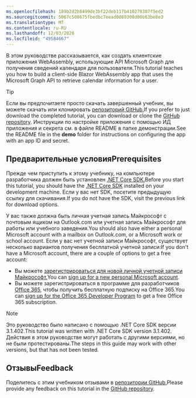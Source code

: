 ```yaml
---
ms.openlocfilehash: 189b2d2b8499de3bf22deb117b410278307f5ed2
ms.sourcegitcommit: 5067c508675fbedbc7eead0869308d00b63be8e3
ms.translationtype: MT
ms.contentlocale: ru-RU
ms.lasthandoff: 12/03/2020
ms.locfileid: "49584667"
---
```

<!-- markdownlint-disable MD002 MD041 -->

<span data-ttu-id="ae82e-101">В этом руководстве рассказывается, как создать клиентские приложения WebAssembly, использующие API Microsoft Graph для получения сведений календаря для пользователя.</span><span class="sxs-lookup"><span data-stu-id="ae82e-101">This tutorial teaches you how to build a client-side Blazor WebAssembly app that uses the Microsoft Graph API to retrieve calendar information for a user.</span></span>

> [!TIP]
> <span data-ttu-id="ae82e-102">Если вы предпочитаете просто скачать завершенный учебник, вы можете скачать или клонировать [репозиторий GitHub.](https://github.com/microsoftgraph/msgraph-training-blazor-clientside)</span><span class="sxs-lookup"><span data-stu-id="ae82e-102">If you prefer to just download the completed tutorial, you can download or clone the [GitHub repository](https://github.com/microsoftgraph/msgraph-training-blazor-clientside).</span></span> <span data-ttu-id="ae82e-103">Инструкции по настройке  приложения с помощью ИД приложения и секрета см. в файле README в папке демонстрации.</span><span class="sxs-lookup"><span data-stu-id="ae82e-103">See the README file in the **demo** folder for instructions on configuring the app with an app ID and secret.</span></span>

## <a name="prerequisites"></a><span data-ttu-id="ae82e-104">Предварительные условия</span><span class="sxs-lookup"><span data-stu-id="ae82e-104">Prerequisites</span></span>

<span data-ttu-id="ae82e-105">Прежде чем приступить к этому учебнику, на компьютере разработчика должен быть установлен [.NET Core SDK.](https://dotnet.microsoft.com/download)</span><span class="sxs-lookup"><span data-stu-id="ae82e-105">Before you start this tutorial, you should have the [.NET Core SDK](https://dotnet.microsoft.com/download) installed on your development machine.</span></span> <span data-ttu-id="ae82e-106">Если у вас нет SDK, посетите предыдущую ссылку для скачивания.</span><span class="sxs-lookup"><span data-stu-id="ae82e-106">If you do not have the SDK, visit the previous link for download options.</span></span>

<span data-ttu-id="ae82e-107">У вас также должна быть личная учетная запись Майкрософт с почтовым ящиком на Outlook.com или учетная запись Майкрософт для работы или учебного заведения.</span><span class="sxs-lookup"><span data-stu-id="ae82e-107">You should also have either a personal Microsoft account with a mailbox on Outlook.com, or a Microsoft work or school account.</span></span> <span data-ttu-id="ae82e-108">Если у вас нет учетной записи Майкрософт, существует несколько вариантов получения бесплатной учетной записи:</span><span class="sxs-lookup"><span data-stu-id="ae82e-108">If you don't have a Microsoft account, there are a couple of options to get a free account:</span></span>

- <span data-ttu-id="ae82e-109">Вы можете [зарегистрироваться для новой личной учетной записи Майкрософт.](https://signup.live.com/signup?wa=wsignin1.0&rpsnv=12&ct=1454618383&rver=6.4.6456.0&wp=MBI_SSL_SHARED&wreply=https://mail.live.com/default.aspx&id=64855&cbcxt=mai&bk=1454618383&uiflavor=web&uaid=b213a65b4fdc484382b6622b3ecaa547&mkt=E-US&lc=1033&lic=1)</span><span class="sxs-lookup"><span data-stu-id="ae82e-109">You can [sign up for a new personal Microsoft account](https://signup.live.com/signup?wa=wsignin1.0&rpsnv=12&ct=1454618383&rver=6.4.6456.0&wp=MBI_SSL_SHARED&wreply=https://mail.live.com/default.aspx&id=64855&cbcxt=mai&bk=1454618383&uiflavor=web&uaid=b213a65b4fdc484382b6622b3ecaa547&mkt=E-US&lc=1033&lic=1).</span></span>
- <span data-ttu-id="ae82e-110">Вы можете зарегистрироваться в программе для разработчиков [Office 365,](https://developer.microsoft.com/office/dev-program) чтобы получить бесплатную подписку на Office 365.</span><span class="sxs-lookup"><span data-stu-id="ae82e-110">You can [sign up for the Office 365 Developer Program](https://developer.microsoft.com/office/dev-program) to get a free Office 365 subscription.</span></span>

> [!NOTE]
> <span data-ttu-id="ae82e-111">Это руководство было написано с помощью .NET Core SDK версии 3.1.402.</span><span class="sxs-lookup"><span data-stu-id="ae82e-111">This tutorial was written with .NET Core SDK version 3.1.402.</span></span> <span data-ttu-id="ae82e-112">Действия в этом руководстве могут работать с другими версиями, но не были протестированы.</span><span class="sxs-lookup"><span data-stu-id="ae82e-112">The steps in this guide may work with other versions, but that has not been tested.</span></span>

## <a name="feedback"></a><span data-ttu-id="ae82e-113">Отзывы</span><span class="sxs-lookup"><span data-stu-id="ae82e-113">Feedback</span></span>

<span data-ttu-id="ae82e-114">Поделитесь с этим учебником отзывами в [репозитории GitHub.](https://github.com/microsoftgraph/msgraph-training-blazor-clientside)</span><span class="sxs-lookup"><span data-stu-id="ae82e-114">Please provide any feedback on this tutorial in the [GitHub repository](https://github.com/microsoftgraph/msgraph-training-blazor-clientside).</span></span>
